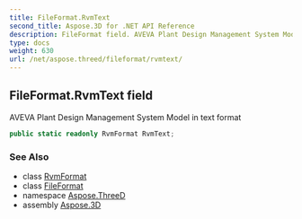 ```yaml
---
title: FileFormat.RvmText
second_title: Aspose.3D for .NET API Reference
description: FileFormat field. AVEVA Plant Design Management System Model in text format
type: docs
weight: 630
url: /net/aspose.threed/fileformat/rvmtext/
---
```

## FileFormat.RvmText field

AVEVA Plant Design Management System Model in text format

```csharp
public static readonly RvmFormat RvmText;
```

### See Also

* class [RvmFormat](../../../aspose.threed.formats/rvmformat/)
* class [FileFormat](../)
* namespace [Aspose.ThreeD](../../../aspose.threed/)
* assembly [Aspose.3D](../../../)


